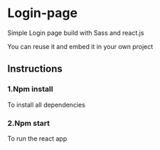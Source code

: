 # Login-page
Simple Login page build with Sass and react.js
<br/>

You can reuse it and embed it in your own project

## Instructions

### 1.Npm install 
<p>To install all dependencies</p>

### 2.Npm start
<p>To run the react app</p>
